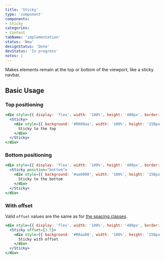 ```yaml
---
title: 'Sticky'
type: 'component'
components:
- Sticky
categories:
- Content
tabName: 'implementation'
status: 'New'
designStatus: 'Done'
devStatus: 'In progress'
notes: |
---
```


Makes elements remain at the top or bottom of the viewport, like a sticky navbar.

## Basic Usage

### Top positioning

```jsx live
<div style={{ display: 'flex', width: '100%', height: '400px', border: '2px dashed grey' }}>
  <Sticky>
    <div style={{ background: '#0000aa', width: '100%', height: '150px', color: '#ffffff'}}>
      Sticky to the top
    </div>
  </Sticky>
</div>
```

### Bottom positioning

```jsx live
<div style={{ display: 'flex', width: '100%', height: '400px', border: '2px dashed grey' }}>
  <Sticky position="bottom">
    <div style={{ background: '#aa0000', width: '100%', height: '150px', color: '#ffffff' }}>
      Sticky to the bottom
    </div>
  </Sticky>
</div>
```

### With offset

Valid `offset` values are the same as for [the spacing classes](/foundations/spacing).

```jsx live
<div style={{ display: 'flex', width: '100%', height: '400px', border: '2px dashed grey' }}>
  <Sticky offset={3.5}>
    <div style={{ background: '#00aa00', width: '100%', height: '150px', color: '#ffffff' }}>
      Sticky with offset
    </div>
  </Sticky>
</div>
```

